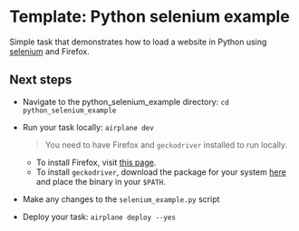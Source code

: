 # Template: Python selenium example

Simple task that demonstrates how to load a website in Python using [selenium](https://www.selenium.dev/) and Firefox.

## Next steps

- Navigate to the python_selenium_example directory: `cd python_selenium_example`
- Run your task locally: `airplane dev`

  > You need to have Firefox and `geckodriver` installed to run locally.

  - To install Firefox, visit [this page](https://www.mozilla.org/firefox/).
  - To install `geckodriver`, download the package for your system [here](https://github.com/mozilla/geckodriver/releases) and place the binary in your `$PATH`.

- Make any changes to the `selenium_example.py` script
- Deploy your task: `airplane deploy --yes`
